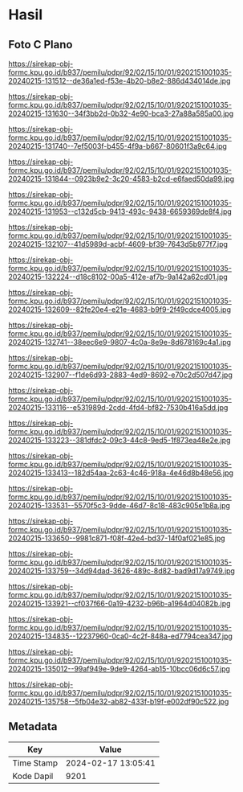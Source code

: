 # Hasil

## Foto C Plano

https://sirekap-obj-formc.kpu.go.id/b937/pemilu/pdpr/92/02/15/10/01/9202151001035-20240215-131512--de36a1ed-f53e-4b20-b8e2-886d434014de.jpg

https://sirekap-obj-formc.kpu.go.id/b937/pemilu/pdpr/92/02/15/10/01/9202151001035-20240215-131630--34f3bb2d-0b32-4e90-bca3-27a88a585a00.jpg

https://sirekap-obj-formc.kpu.go.id/b937/pemilu/pdpr/92/02/15/10/01/9202151001035-20240215-131740--7ef5003f-b455-4f9a-b667-80601f3a9c64.jpg

https://sirekap-obj-formc.kpu.go.id/b937/pemilu/pdpr/92/02/15/10/01/9202151001035-20240215-131844--0923b9e2-3c20-4583-b2cd-e6faed50da99.jpg

https://sirekap-obj-formc.kpu.go.id/b937/pemilu/pdpr/92/02/15/10/01/9202151001035-20240215-131953--c132d5cb-9413-493c-9438-6659369de8f4.jpg

https://sirekap-obj-formc.kpu.go.id/b937/pemilu/pdpr/92/02/15/10/01/9202151001035-20240215-132107--41d5989d-acbf-4609-bf39-7643d5b977f7.jpg

https://sirekap-obj-formc.kpu.go.id/b937/pemilu/pdpr/92/02/15/10/01/9202151001035-20240215-132224--d18c8102-00a5-412e-af7b-9a142a62cd01.jpg

https://sirekap-obj-formc.kpu.go.id/b937/pemilu/pdpr/92/02/15/10/01/9202151001035-20240215-132609--82fe20e4-e21e-4683-b9f9-2f49cdce4005.jpg

https://sirekap-obj-formc.kpu.go.id/b937/pemilu/pdpr/92/02/15/10/01/9202151001035-20240215-132741--38eec6e9-9807-4c0a-8e9e-8d678169c4a1.jpg

https://sirekap-obj-formc.kpu.go.id/b937/pemilu/pdpr/92/02/15/10/01/9202151001035-20240215-132907--f1de6d93-2883-4ed9-8692-e70c2d507d47.jpg

https://sirekap-obj-formc.kpu.go.id/b937/pemilu/pdpr/92/02/15/10/01/9202151001035-20240215-133116--e531989d-2cdd-4fd4-bf82-7530b416a5dd.jpg

https://sirekap-obj-formc.kpu.go.id/b937/pemilu/pdpr/92/02/15/10/01/9202151001035-20240215-133223--381dfdc2-09c3-44c8-9ed5-1f873ea48e2e.jpg

https://sirekap-obj-formc.kpu.go.id/b937/pemilu/pdpr/92/02/15/10/01/9202151001035-20240215-133413--182d54aa-2c63-4c46-918a-4e46d8b48e56.jpg

https://sirekap-obj-formc.kpu.go.id/b937/pemilu/pdpr/92/02/15/10/01/9202151001035-20240215-133531--5570f5c3-9dde-46d7-8c18-483c905e1b8a.jpg

https://sirekap-obj-formc.kpu.go.id/b937/pemilu/pdpr/92/02/15/10/01/9202151001035-20240215-133650--9981c871-f08f-42e4-bd37-14f0af021e85.jpg

https://sirekap-obj-formc.kpu.go.id/b937/pemilu/pdpr/92/02/15/10/01/9202151001035-20240215-133759--34d94dad-3626-489c-8d82-bad9d17a9749.jpg

https://sirekap-obj-formc.kpu.go.id/b937/pemilu/pdpr/92/02/15/10/01/9202151001035-20240215-133921--cf037f66-0a19-4232-b96b-a1964d04082b.jpg

https://sirekap-obj-formc.kpu.go.id/b937/pemilu/pdpr/92/02/15/10/01/9202151001035-20240215-134835--12237960-0ca0-4c2f-848a-ed7794cea347.jpg

https://sirekap-obj-formc.kpu.go.id/b937/pemilu/pdpr/92/02/15/10/01/9202151001035-20240215-135012--99af949e-9de9-4264-ab15-10bcc06d6c57.jpg

https://sirekap-obj-formc.kpu.go.id/b937/pemilu/pdpr/92/02/15/10/01/9202151001035-20240215-135758--5fb04e32-ab82-433f-b19f-e002df90c522.jpg


## Metadata

| Key        | Value               |
| ---------- | ------------------- |
| Time Stamp | 2024-02-17 13:05:41 |
| Kode Dapil | 9201                |



